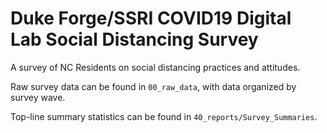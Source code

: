 # Duke Forge/SSRI COVID19 Digital Lab Social Distancing Survey

A survey of NC Residents on social distancing practices and attitudes.

Raw survey data can be found in `00_raw_data`, with data organized by survey wave.

Top-line summary statistics can be found in `40_reports/Survey_Summaries`.
